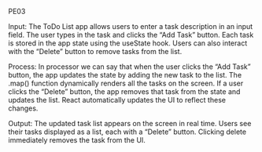 PE03

Input:
The ToDo List app allows users to enter a task description in an input field. The user types in the task and clicks the “Add Task” button. Each task is stored in the app state using the useState hook. Users can also interact with the “Delete” button to remove tasks from the list.

Process:
In processor we can say that when the user clicks the “Add Task” button, the app updates the state by adding the new task to the list. The .map() function dynamically renders all the tasks on the screen. If a user clicks the “Delete” button, the app removes that task from the state and updates the list. React automatically updates the UI to reflect these changes.

Output:
The updated task list appears on the screen in real time. Users see their tasks displayed as a list, each with a “Delete” button. Clicking delete immediately removes the task from the UI.

